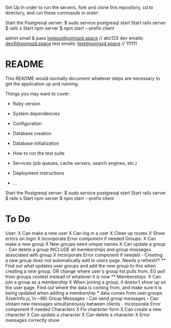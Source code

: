 Set Up
In order to run the servers, fork and clone this repository, cd to directory, and run these commands in order:

Start the Postgresql server: $ sudo service postgresql start
Start rails server $ rails s
Start npm server $ npm start --prefix client

admin email & pass
lookout@xoingzd.space // abc123
dev emails:
devX@xoingzd.space
test emails:
test@xoingzd.space // 111111

# README

This README would normally document whatever steps are necessary to get the
application up and running.

Things you may want to cover:

* Ruby version

* System dependencies

* Configuration

* Database creation

* Database initialization

* How to run the test suite

* Services (job queues, cache servers, search engines, etc.)

* Deployment instructions

* ...

Start the Postgresql server: $ sudo service postgresql start
Start rails server $ rails s
Start npm server $ npm start --prefix client

# To Do
User:
    X Can make a new user
    X Can log in a user
    X Clean up routes
    X Show errors on login
    X Incorporate Error component if needed
Groups:
    X Can make a new group
    X New groups need unique names
    X Can update a group
    - Can delete a group INCLUDE all memberships and group messages associated with group
    X Incorporate Error component if needed
    - Creating a new group does not automatically add to users page. Needs a refresh!? ** Find out what updates user groups and add the new group to this when creating a new group, OR change where user's group list pulls from, EG pull from groups context instead of whatever it is now **
Memberships:
    X Can join a group as a membership
    X When joining a group, it doesn't show up on the user page. Find out where the data is coming from, and make sure it is being updated when adding a membership
        * data comes from user.groups (UserInfo.js, ln ~66)
Group Messages
    - Can send group messages
    - Can stream new messages simultaneously between clients
    - Incorporate Error component if needed
Characters
    X Fix character form
    X Can create a new character
    X Can update a character
    X Can delete a character
    X Error messages correctly show